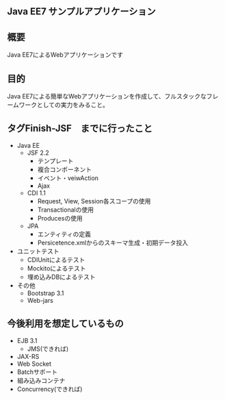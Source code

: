 Java EE7 サンプルアプリケーション
-------------------------

## 概要
Java EE7によるWebアプリケーションです

## 目的
Java EE7による簡単なWebアプリケーションを作成して、フルスタックなフレームワークとしての実力をみること。

## タグFinish-JSF　までに行ったこと
+ Java EE
  + JSF 2.2
    + テンプレート
    + 複合コンポーネント
    + イベント・veiwAction
    + Ajax
  + CDI 1.1
    + Request, View, Session各スコープの使用
    + Transactionalの使用
    + Producesの使用
  + JPA
    + エンティティの定義
    + Persicetence.xmlからのスキーマ生成・初期データ投入
+ ユニットテスト
  + CDIUnitによるテスト
  + Mockitoによるテスト
  + 埋め込みDBによるテスト
+ その他
  + Bootstrap 3.1
  + Web-jars

## 今後利用を想定しているもの
  + EJB 3.1
    + JMS(できれば)
  + JAX-RS
  + Web Socket
  + Batchサポート
  + 組み込みコンテナ
  + Concurrency(できれば)

